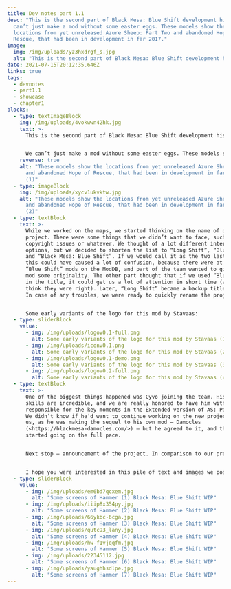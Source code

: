 ```yaml
---
title: Dev notes part 1.1
desc: "This is the second part of Black Mesa: Blue Shift development history. We
  can’t just make a mod without some easter eggs. These models show the
  locations from yet unreleased Azure Sheep: Part Two and abandoned Hope of
  Rescue, that had been in development in far 2017."
image:
  img: /img/uploads/yz3hxdrgf_s.jpg
  alt: "This is the second part of Black Mesa: Blue Shift development history."
date: 2021-07-15T20:12:35.646Z
links: true
tags:
  - devnotes
  - part1.1
  - showcase
  - chapter1
blocks:
  - type: textImageBlock
    img: /img/uploads/4vokwwn42hk.jpg
    text: >-
      This is the second part of Black Mesa: Blue Shift development history.


      We can’t just make a mod without some easter eggs. These models show the locations from yet unreleased Azure Sheep: Part Two and abandoned Hope of Rescue, that had been in development in far 2017.
    reverse: true
    alt: "These models show the locations from yet unreleased Azure Sheep: Part Two
      and abandoned Hope of Rescue, that had been in development in far 2017
      (1)"
  - type: imageBlock
    img: /img/uploads/xycv1ukvktw.jpg
    alt: "These models show the locations from yet unreleased Azure Sheep: Part Two
      and abandoned Hope of Rescue, that had been in development in far 2017
      (2)"
  - type: textBlock
    text: >-
      While we worked on the maps, we started thinking on the name of our
      project. There were some things that we didn’t want to face, such as
      copyright issues or whatever. We thought of a lot different interesting
      options, but we decided to shorten the list to “Long Shift”, “Blue Shift”
      and “Black Mesa: Blue Shift”. If we would call it as the two last options,
      this could have caused a lot of confusion, because there were at least 5
      “Blue Shift” mods on the ModDB, and part of the team wanted to give our
      mod some originality. The other part thought that if we used “Blue Shift”
      in the title, it could get us a lot of attention in short time (and now I
      think they were right). Later, “Long Shift” became a backup title for us.
      In case of any troubles, we were ready to quickly rename the project.


      Some early variants of the logo for this mod by Stavaas:
  - type: sliderBlock
    value:
      - img: /img/uploads/logov0.1-full.png
        alt: Some early variants of the logo for this mod by Stavaas (1)
      - img: /img/uploads/iconv0.1.png
        alt: Some early variants of the logo for this mod by Stavaas (2)
      - img: /img/uploads/logov0.1-demo.png
        alt: Some early variants of the logo for this mod by Stavaas (3)
      - img: /img/uploads/logov0.2-full.png
        alt: Some early variants of the logo for this mod by Stavaas (4)
  - type: textBlock
    text: >-
      One of the biggest things happened was Cyvo joining the team. His mapping
      skills are incredible, and we are really honored to have him with us. He’s
      responsible for the key moments in the Extended version of AS: Part One.
      We didn’t know if he’d want to continue working on the new project with
      us, as he was making the sequel to his own mod – Damocles
      (<https://blackmesa-damocles.com/>) – but he agreed to it, and the work
      started going on the full pace.


      Next stop – announcement of the project. In comparison to our previous work, it was incredible We really didn’t expect to see the news about us on sites such as PC Gamer. It was really interesting and great reaction that exceeded all our expectations, and from now on we knew that we did choose the right way, and we can’t let everyone down.


      I hope you were interested in this pile of text and images we posted. We think of continuing this developer blog in the future. Thank you for your attention. See y’all!
  - type: sliderBlock
    value:
      - img: /img/uploads/em6bd7qcxem.jpg
        alt: "Some screens of Hammer (1) Black Mesa: Blue Shift WIP"
      - img: /img/uploads/iiip8x354py.jpg
        alt: "Some screens of Hammer (2) Black Mesa: Blue Shift WIP"
      - img: /img/uploads/66ykbc-6cga.jpg
        alt: "Some screens of Hammer (3) Black Mesa: Blue Shift WIP"
      - img: /img/uploads/qutc93_lany.jpg
        alt: "Some screens of Hammer (4) Black Mesa: Blue Shift WIP"
      - img: /img/uploads/hw-f1vjqqfm.jpg
        alt: "Some screens of Hammer (5) Black Mesa: Blue Shift WIP"
      - img: /img/uploads/22345112.jpg
        alt: "Some screens of Hammer (6) Black Mesa: Blue Shift WIP"
      - img: /img/uploads/yaughhsdlpe.jpg
        alt: "Some screens of Hammer (7) Black Mesa: Blue Shift WIP"
---
```

